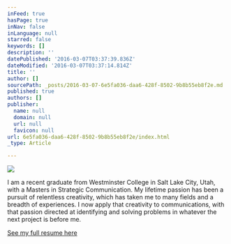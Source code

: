 ```yaml
---
inFeed: true
hasPage: true
inNav: false
inLanguage: null
starred: false
keywords: []
description: ''
datePublished: '2016-03-07T03:37:39.836Z'
dateModified: '2016-03-07T03:37:14.814Z'
title: ''
author: []
sourcePath: _posts/2016-03-07-6e5fa036-daa6-428f-8502-9b8b55eb8f2e.md
published: true
authors: []
publisher:
  name: null
  domain: null
  url: null
  favicon: null
url: 6e5fa036-daa6-428f-8502-9b8b55eb8f2e/index.html
_type: Article

---
```

![](https://the-grid-user-content.s3-us-west-2.amazonaws.com/e1ad252d-7307-48ec-8332-3bf5aba3d3ab.jpg)

I am a recent graduate from Westminster College in Salt Lake City, Utah, with a Masters in Strategic Communication. My lifetime passion has been a pursuit of relentless creativity, which has taken me to many fields and a breadth of experiences. I now apply that creativity to communications, with that passion directed at identifying and solving problems in whatever the next project is before me.

[See my full resume here][0]

[0]: https://drive.google.com/file/d/0B_3Bn2B5HlnMdm1mSnFpakVPeE0/view?usp=sharing